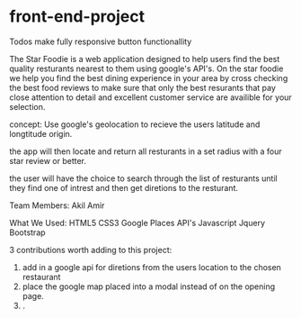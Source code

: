 # front-end-project
Todos
make fully responsive
button functionallity 

The Star Foodie is a web application designed to help users find the best quality resturants nearest to them using google's API's. On the star foodie we help you find the best dining experience in your area by cross checking the best food reviews to make sure that only the best resurants that pay close attention to detail and excellent customer service are availible for your selection.

concept:
Use google's geolocation to recieve the users latitude and longtitude origin.

the app will then locate and return all resturants in a set radius with a four star review or better. 

the user will have the choice to search through the list of resturants until they find one of intrest and then get diretions to the resturant.

Team Members:
Akil 
Amir

What We Used:
HTML5
CSS3
Google Places API's
Javascript
Jquery
Bootstrap


3 contributions worth adding to this project:
1. add in a google api for diretions from the users location to the chosen restaurant 
2. place the google map placed into a modal instead of on the opening page.
3. .